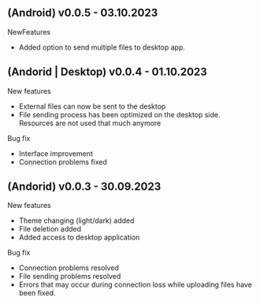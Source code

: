 ## (Android) v0.0.5 - 03.10.2023

NewFeatures
 -  Added option to send multiple files to desktop app.

## (Andorid | Desktop) v0.0.4 - 01.10.2023

New features
 - External files can now be sent to the desktop
 - File sending process has been optimized on the desktop side.
Resources are not used that much anymore

Bug fix
 - Interface improvement
 - Connection problems fixed

## (Andorid) v0.0.3 - 30.09.2023

New features
 - Theme changing (light/dark) added
 - File deletion added
 -  Added access to desktop application

Bug fix
 - Connection problems resolved
 - File sending problems  resolved
 - Errors that may occur during connection loss while uploading files have been fixed.
